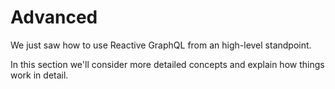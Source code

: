 # Advanced

We just saw how to use Reactive GraphQL from an high-level standpoint.

In this section we'll consider more detailed concepts and explain how things
work in detail.
